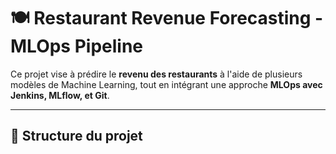 # 🍽️ Restaurant Revenue Forecasting - MLOps Pipeline

Ce projet vise à prédire le **revenu des restaurants** à l'aide de plusieurs modèles de Machine Learning, tout en intégrant une approche **MLOps avec Jenkins, MLflow, et Git**.

---

## 📁 Structure du projet
